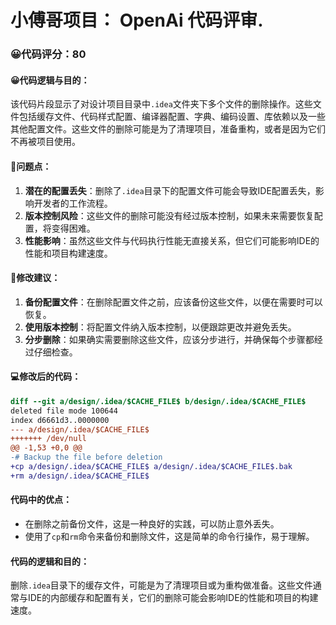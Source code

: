 # 小傅哥项目： OpenAi 代码评审.
### 😀代码评分：80
#### 😀代码逻辑与目的：
该代码片段显示了对设计项目目录中`.idea`文件夹下多个文件的删除操作。这些文件包括缓存文件、代码样式配置、编译器配置、字典、编码设置、库依赖以及一些其他配置文件。这些文件的删除可能是为了清理项目，准备重构，或者是因为它们不再被项目使用。

#### 🤔问题点：
1. **潜在的配置丢失**：删除了`.idea`目录下的配置文件可能会导致IDE配置丢失，影响开发者的工作流程。
2. **版本控制风险**：这些文件的删除可能没有经过版本控制，如果未来需要恢复配置，将变得困难。
3. **性能影响**：虽然这些文件与代码执行性能无直接关系，但它们可能影响IDE的性能和项目构建速度。

#### 🎯修改建议：
1. **备份配置文件**：在删除配置文件之前，应该备份这些文件，以便在需要时可以恢复。
2. **使用版本控制**：将配置文件纳入版本控制，以便跟踪更改并避免丢失。
3. **分步删除**：如果确实需要删除这些文件，应该分步进行，并确保每个步骤都经过仔细检查。

#### 💻修改后的代码：
```diff
diff --git a/design/.idea/$CACHE_FILE$ b/design/.idea/$CACHE_FILE$
deleted file mode 100644
index d6661d3..0000000
--- a/design/.idea/$CACHE_FILE$
+++++++ /dev/null
@@ -1,53 +0,0 @@
-# Backup the file before deletion
+cp a/design/.idea/$CACHE_FILE$ a/design/.idea/$CACHE_FILE$.bak
+rm a/design/.idea/$CACHE_FILE$
```

#### 代码中的优点：
- 在删除之前备份文件，这是一种良好的实践，可以防止意外丢失。
- 使用了`cp`和`rm`命令来备份和删除文件，这是简单的命令行操作，易于理解。

#### 代码的逻辑和目的：
删除`.idea`目录下的缓存文件，可能是为了清理项目或为重构做准备。这些文件通常与IDE的内部缓存和配置有关，它们的删除可能会影响IDE的性能和项目的构建速度。
